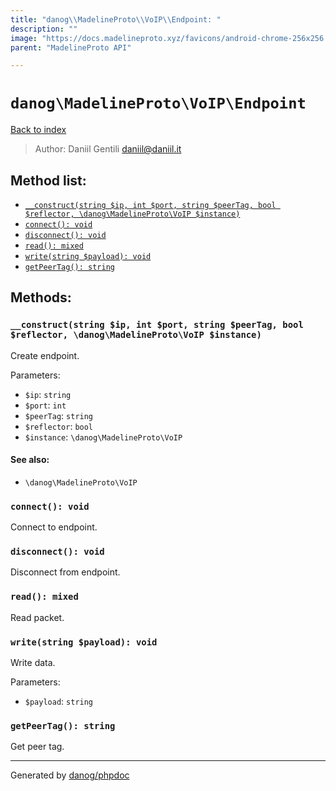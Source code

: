 ```yaml
---
title: "danog\\MadelineProto\\VoIP\\Endpoint: "
description: ""
image: "https://docs.madelineproto.xyz/favicons/android-chrome-256x256.png"
parent: "MadelineProto API"

---
```

# `danog\MadelineProto\VoIP\Endpoint`
[Back to index](../../../index.html)

> Author: Daniil Gentili <daniil@daniil.it>  
  

  




## Method list:
* [`__construct(string $ip, int $port, string $peerTag, bool $reflector, \danog\MadelineProto\VoIP $instance)`](#__construct-string-ip-int-port-string-peertag-bool-reflector-danog-madelineproto-voip-instance)
* [`connect(): void`](#connect-void)
* [`disconnect(): void`](#disconnect-void)
* [`read(): mixed`](#read-mixed)
* [`write(string $payload): void`](#write-string-payload-void)
* [`getPeerTag(): string`](#getpeertag-string)

## Methods:
### `__construct(string $ip, int $port, string $peerTag, bool $reflector, \danog\MadelineProto\VoIP $instance)`

Create endpoint.


Parameters:

* `$ip`: `string`   
* `$port`: `int`   
* `$peerTag`: `string`   
* `$reflector`: `bool`   
* `$instance`: `\danog\MadelineProto\VoIP`   


#### See also: 
* `\danog\MadelineProto\VoIP`




### `connect(): void`

Connect to endpoint.



### `disconnect(): void`

Disconnect from endpoint.



### `read(): mixed`

Read packet.



### `write(string $payload): void`

Write data.


Parameters:

* `$payload`: `string`   



### `getPeerTag(): string`

Get peer tag.



---
Generated by [danog/phpdoc](https://phpdoc.daniil.it)
